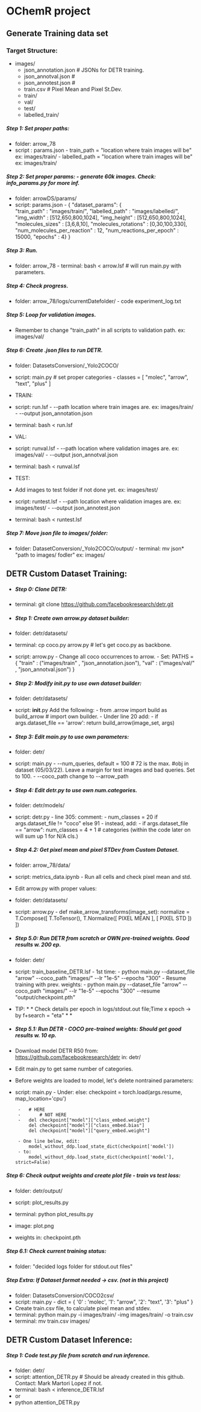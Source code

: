 # OChemR project

## Generate Training data set
### Target Structure:
- images/
    - json_annotation.json  # JSONs for DETR training.
    - json_annotval.json    #
    - json_annotest.json    #
    - train.csv             # Pixel Mean and Pixel St.Dev.
    - train/
    - val/
    - test/
    - labelled_train/
    
##### Step 1: Set proper paths:
 - folder: arrow_78
 - script : params.json
        - train_path = "location where train images will be" ex: images/train/
        - labelled_path = "location where train images will be" ex: images/train/



##### Step 2: Set proper params: - generate 60k images. Check: info_params.py for more inf.
 - folder: arrowDS/params/
 - script: params.json
        -   {
	            "dataset_params": 
                     {   
                         "train_path" : "images/train/",
                         "labelled_path" : "images/labelled/",
                         "img_width" : [512,650,800,1024],
			    "img_height" : [512,650,800,1024],
			    "molecules_sizes" : [3,6,8,10],
			    "molecules_rotations" : [0,30,100,330],
			    "num_molecules_per_reaction" : 12,
			    "num_reactions_per_epoch" : 15000,
			    "epochs" : 4}
}

##### Step 3: Run.
 - folder: arrow_78
        - terminal: bash < arrow.lsf # will run main.py with parameters.

##### Step 4: Check progress.
 - folder: arrow_78/logs/currentDatefolder/
        - code experiment_log.txt

##### Step 5: Loop for validation images.
 - Remember to change "train_path" in all scripts to validation path. ex: images/val/

##### Step 6: Create .json files to run DETR.
 - folder: DatasetsConversion/_Yolo2COCO/
 - script: main.py  # set proper categories
        - classes = [
                "molec",
                "arrow",
                "text",
                "plus"
            ]

 - TRAIN:
 - script: run.lsf
        - --path location where train images are. ex: images/train/
        - --output json_annotation.json
 - terminal: bash < run.lsf

 - VAL:
 - script: runval.lsf
        - --path location where validation images are. ex: images/val/
        - --output json_annotval.json
 - terminal: bash < runval.lsf

 - TEST:
 - Add images to test folder if not done yet. ex: images/test/
 - script: runtest.lsf
        - --path location where validation images are. ex: images/test/
        - --output json_annotest.json
 - terminal: bash < runtest.lsf

##### Step 7: Move json file to images/ folder:
 - folder: DatasetConversion/_Yolo2COCO/output/
        - terminal: mv json* "path to images/ fodler" ex: images/

## DETR Custom Dataset Training:
 - ##### Step 0: Clone DETR: 
 - terminal: git clone https://github.com/facebookresearch/detr.git

 - ##### Step 1: Create own arrow.py dataset builder:
 - folder: detr/datasets/
 - terminal: cp coco.py arrow.py  # let's get coco.py as backbone.
 - script: arrow.py
        - Change all coco occurrences to arrow.
        - Set:
            PATHS = {
                "train" : ("images/train" , "json_annotation.json"),
                "val" : ("images/val/" , "json_annotval.json")
            }
 - ##### Step 2: Modify __init__.py to use own dataset builder:
 - folder: detr/datasets/
 - script: __init__.py     Add the following:
        - from .arrow import build as build_arrow  # import own builder.
        - Under line 20 add:
            - if args.dataset_file == 'arrow':
                return build_arrow(image_set, args)

 - ##### Step 3: Edit main.py to use own parameters:
 - folder: detr/
 - script: main.py
        - --num_queries, default = 100  # 72 is the max. #obj in dataset (05/03/22). Leave a margin for test images and bad queries. Set to 100.
        - --coco_path change to --arrow_path

 - ##### Step 4: Edit detr.py to use own num.categories.
 - folder: detr/models/
 - script: detr.py
        - line 305: comment:
            - num_classes = 20 if args.dataset_file != "coco" else 91
        - instead, add:
            - if args.dataset_file == "arrow":
                num_classes = 4 + 1    # categories (within the code later on will sum up 1 for N/A cls.)

 - ##### Step 4.2: Get pixel mean and pixel STDev from Custom Dataset.
 - folder: arrow_78/data/
 - script: metrics_data.ipynb
              - Run all cells and check pixel mean and std.
 
 - Edit arrow.py with proper values:
 - folder: detr/datasets/
 - script: arrow.py
              - def make_arrow_transforms(image_set):
                     normalize = T.Compose([
                            T.ToTensor(),
                            T.Normalize([ PIXEL MEAN ], [ PIXEL STD ])
                     ])
 

 - ##### Step 5.0: Run DETR from scratch or OWN pre-trained weights. Good results w. 200 ep.
 - folder: detr/
 - script: train_baseline_DETR.lsf
        - 1st time:
            - python main.py --dataset_file "arrow" --coco_path "images/" --lr "1e-5" --epochs "300" 
        - Resume training with prev. weights:
            - python main.py --dataset_file "arrow" --coco_path "images/" --lr "1e-5" --epochs "300" --resume "output/checkpoint.pth"

 - TIP: * *  Check details per epoch in logs/stdout.out file;Time x epoch -> by f+search = "eta"  * *

 - ##### Step 5.1: Run DETR - COCO pre-trained weights: Should get good results w. 10 ep.
 - Download model DETR R50 from: https://github.com/facebookresearch/detr  in: detr/
 - Edit main.py to get same number of categories.
 - Before weights are loaded to model, let's delete nontrained parameters:
 - script: main.py
        - Under:
            else:
                checkpoint = torch.load(args.resume, map_location='cpu')

        -   # HERE
        -       # NOT HERE
        -   del checkpoint["model"]["class_embed.weight"]
            del checkpoint["model"]["class_embed.bias"]
            del checkpoint["model"]["query_embed.weight"] 

        - One line below, edit:
            model_without_ddp.load_state_dict(checkpoint['model'])
        - to:
            model_without_ddp.load_state_dict(checkpoint['model'], strict=False)

##### Step 6: Check output weights and create plot file - train vs test loss:
 - folder: detr/output/
 - script: plot_results.py
 - terminal: python plot_results.py
 - image: plot.png

 - weights in: checkpoint.pth

 ##### Step 6.1: Check current training status:
 - folder: "decided logs folder for stdout.out files"

 ##### Step Extra: If Dataset format needed -> csv. (not in this project)
 - folder: DatasetsConversion/COCO2csv/
 - script: main.py
              -     dict = {
                     '0' : 'molec',
                     '1': "arrow",
                     '2': "text",
                     '3': "plus"
                                   } 
 - Create train.csv file, to calculate pixel mean and stdev.
 - terminal: python main.py -i images/train/ -img images/train/ -o train.csv
 - terminal: mv train.csv images/


## DETR Custom Dataset Inference:
##### Step 1: Code test.py file from scratch and run inference.
 - folder: detr/
 - script: attention_DETR.py   # Should be already created in this github. Contact: Mark Martori Lopez if not.
 - terminal: bash < inference_DETR.lsf
 - or
 - python attention_DETR.py

        







 